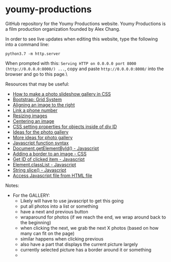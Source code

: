 # youmy-productions
GitHub repository for the Youmy Productions website. Youmy Productions is a film production organization founded by Alex Chang.

In order to see live updates when editing this website, type the following into a command line:
```
python3.7 -m http.server 
``` 
When prompted with this: `Serving HTTP on 0.0.0.0 port 8000 (http://0.0.0.0:8000/) ...`, copy and paste `http://0.0.0.0:8000/` into the browser and go to this page.\

Resources that may be useful: 
 * [How to make a photo slideshow gallery in CSS](https://www.w3schools.com/howto/howto_js_slideshow_gallery.asp)
 * [Bootstrap: Grid System](https://getbootstrap.com/docs/4.0/layout/grid/)
 * [Aligning an image to the right](https://www.delftstack.com/howto/css/css-align-image-right/#:~:text=Select%20the%20img%20tag%20in,the%20right%20of%20the%20webpage.)
 * [Link a phone number](https://www.gaintap.com/archives/clickable-website-phone-number-and-call-tracking-guide/)
 * [Resizing images](https://imagekit.io/blog/how-to-resize-image-in-html/#:~:text=If%20your%20image%20doesn't,in%20px%20i.e.%20CSS%20pixels.)
 * [Centering an image](https://www.w3schools.com/howto/howto_css_image_center.asp)
 * [CSS setting properties for objects inside of div ID](https://stackoverflow.com/questions/24386201/set-image-properties-based-on-id-in-css-file)
 * [Ideas for the photo gallery](http://www.cssplay.co.uk/menu/gallery3l.html)
 * [More ideas for photo gallery](https://www.sliderrevolution.com/resources/css-gallery/)
 * [Javascript function syntax](https://www.w3schools.com/js/js_functions.asp)
 * [Document.getElementById() - Javascript](https://developer.mozilla.org/en-US/docs/Web/API/Document/getElementById)
 * [Adding a border to an image - CSS](https://www.w3schools.com/howto/howto_css_border_image.asp)
 * [Get ID of clicked item - Javascript](https://stackoverflow.com/questions/4825295/onclick-to-get-the-id-of-the-clicked-button)
 * [Element.classList - Javascript](https://developer.mozilla.org/en-US/docs/Web/API/Element/classList)
 * [String slice() - Javascript](https://www.w3schools.com/jsref/jsref_slice_string.asp)
 * [Access Javascript file from HTML file](https://stackoverflow.com/questions/70040795/why-cant-i-access-javascript-function-from-html-file)
 

Notes:
 * For the GALLERY:
    * Likely will have to use javascript to get this going
    * put all photos into a list or something
    * have a next and previous button
    * wraparound for photos (if we reach the end, we wrap around back to the beginning)
    * when clicking the next, we grab the next X photos (based on how many
    can fit on the page)
    * similar happens when clicking previous
    * also have a part that displays the current picture largely
    * currently selected picture has a border around it or something
    * 